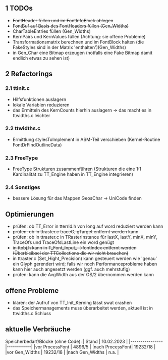 ## 1 TODOs
- ~~FontHeader füllen und im FontInfoBlock ablegen~~
- ~~FontBuf auf Basis des FontHeaders füllen (Gen_Widths)~~
- CharTableEntries füllen (Gen_Widths)
- KernPairs und KernValues füllen (Achtung: sie offene Probleme)
- Transformationsmatrix berechnen und im FontBlock halten (die FakeStyles sind in der Matrix 'enthalten')(Gen_Widths)
- in Gen_Char eine Bitmap erzeugen (notfalls eine Fake Bitmap damit endlich etwas zu sehen ist)

## 2 Refactorings

### 2.1 ttinit.c
- Hilfsfunktionen auslagern
- lokale Variablen reduzieren
- das Ermitteln des KernCounts hierhin auslagern -> das macht es in ttwidths.c leichter

### 2.2 ttwidths.c
- Ermittlung stylesToImplement in ASM-Teil verschieben (Kernel-Routine FontDrFindOutlineData)

### 2.3 FreeType
- FreeType Strukturen zusammenführen (Strukturen die eine 1:1 Kardinalität zu TT_Engine haben in TT_Engine integrieren)

### 2.4 Sonstiges
- bessere Lösung für das Mappen GeosChar -> UniCode finden

## Optimierungen
- prüfen: ob TT_Error in tterrid.h von long auf word reduziert werden kann
- ~~prüfen: ob in ttraster.c traceG, gTarget entfernt werden kann~~
- prüfen: ob in ttraster.c in TRasterInstance für lastX, lastY, minX, minY, TraceOfs und TraceOfsLastLine ein word genügt
- ~~in ttobj.h kann in T_Font_Input_ ->fontIndex entfernt werden (Überbleibsel der TTCollections die wir nicht brauchen)~~
- in ttraster.c (Set_Hight_Precision) kann gesteuert werden wie 'genau' ein Glyph gerendert wird; falls wir noch Performanceprobleme haben kann hier auch angesetzt werden (ggf. auch mehrstufig)
- prüfen: kann die AvgWidth aus der OS/2 übernommen werden kann

## offene Probleme
- klären: der Aufruf von TT_Init_Kerning lässt swat crashen
- das Speichermanagements muss überarbeitet werden, aktuell ist in ttwidths.c Schluss

## aktuelle Verbräuche

Speicherbedarf/Blöcke (ohne Code):
| Stand          | 10.02.2023 |
|----------------|------------|
|vor ProcessFont | 4896/5     |
|nach ProcessFont| 19232/18   |
|vor Gen_Widths  | 19232/18   |
|nach Gen_Widths |  n.a.      |

